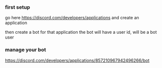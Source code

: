 

### first setup
go here https://discord.com/developers/applications
and create an application

then create a bot for that application
the bot will have a user id, will be a bot user


### manage your bot
https://discord.com/developers/applications/857210967942496266/bot
